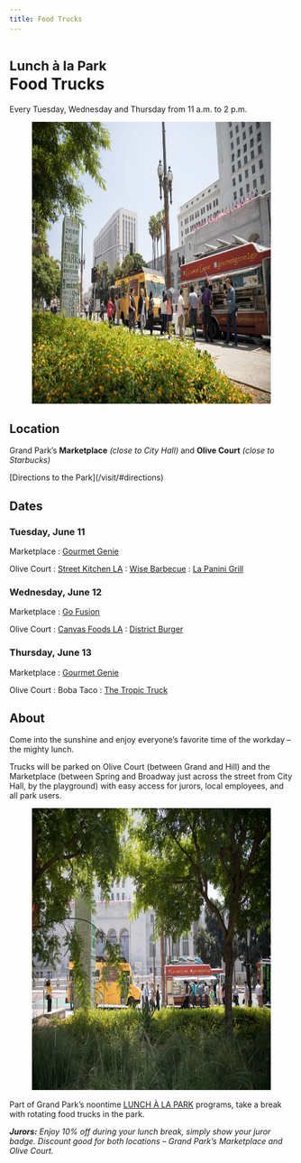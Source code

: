 ```yaml
---
title: Food Trucks
---
```


# <small>Lunch à la Park</small><br />Food Trucks

Every Tuesday, Wednesday and Thursday from <time datetime="11:00">11 a.m.</time> to <time datetime="14:00">2 p.m.</time>

<figure>
  <img src="/uploads/food-trucks-4.jpg" alt="Food Truck" height="500" />
</figure>


## Location

Grand Park’s **Marketplace** _(close to City Hall)_ and **Olive Court** _(close to Starbucks)_

<p class="action" markdown="1">
[Directions to the Park](/visit/#directions)
</p>


## Dates


### Tuesday, June 11

Marketplace
: [Gourmet Genie](http://www.gourmetgenietogo.com/)

Olive Court
: [Street Kitchen LA](http://www.streetkitchenla.com/)
: [Wise Barbecue](https://wisebarbecue.com/)
: [La Panini Grill](http://www.lapaninigrill.com/)

<!--

: [Angry Pig](https://www.yelp.com/biz/angry-pig-los-angeles)

-->


### Wednesday, June 12

Marketplace
: [Go Fusion](https://www.facebook.com/Go-Fusion-N-Grill-872969412717755/)

<!--

: [Chanchos](http://www.chanchostacos.com/menu/main-dishes.htm)

-->

Olive Court
: [Canvas Foods LA](https://www.canvasfoodsla.com/)
: [District Burger](https://www.facebook.com/districtburgerla/)



### Thursday, June 13

Marketplace
: [Gourmet Genie](http://www.gourmetgenietogo.com/)

Olive Court
: Boba Taco
: [The Tropic Truck](http://www.thetropictruck.com/)


## About

Come into the sunshine and enjoy everyone’s favorite time of the workday – the mighty lunch.

Trucks will be parked on Olive Court (between Grand and Hill) and the Marketplace (between Spring and Broadway just across the street from City Hall, by the playground) with easy access for jurors, local employees, and all park users.

<figure>
  <img src="/uploads/food-trucks-3.jpg" alt="Food Truck" height="500" />
</figure>

Part of Grand Park’s noontime [LUNCH À LA PARK](/lunch/) programs, take a break with rotating food trucks in the park.

_**Jurors:** Enjoy 10% off during your lunch break, simply show your juror badge. Discount good for both locations – Grand Park’s Marketplace and Olive Court._


